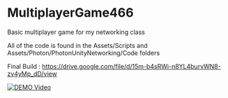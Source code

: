 # MultiplayerGame466
Basic multiplayer game for my networking class

All of the code is found in the Assets/Scripts and Assets/Photon/PhotonUnityNetworking/Code folders

Final Build : https://drive.google.com/file/d/15m-b4sRWi-n8YL4burvWN8-zv4yMp_dD/view

[![DEMO Video](https://img.youtube.com/vi/aabZw4ifxRI/0.jpg)](https://www.youtube.com/watch?v=aabZw4ifxRI "DEMO Video")

